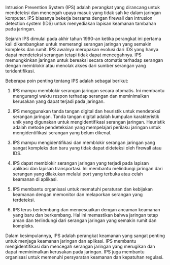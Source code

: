 Intrusion Prevention System (IPS) adalah perangkat yang dirancang untuk mendeteksi dan mencegah upaya masuk yang tidak sah ke dalam jaringan komputer. IPS biasanya bekerja bersama dengan firewall dan intrusion detection system (IDS) untuk menyediakan lapisan keamanan tambahan pada jaringan.

Sejarah IPS dimulai pada akhir tahun 1990-an ketika perangkat ini pertama kali dikembangkan untuk memerangi serangan jaringan yang semakin kompleks dan rumit. IPS awalnya merupakan evolusi dari IDS yang hanya dapat mendeteksi serangan tetapi tidak dapat mencegahnya. IPS memungkinkan jaringan untuk bereaksi secara otomatis terhadap serangan dengan memblokir atau menolak akses dari sumber serangan yang teridentifikasi.

Beberapa poin penting tentang IPS adalah sebagai berikut:

1.  IPS mampu memblokir serangan jaringan secara otomatis. Ini membantu mengurangi waktu respon terhadap serangan dan meminimalkan kerusakan yang dapat terjadi pada jaringan.
    
2.  IPS menggunakan tanda tangan digital dan heuristik untuk mendeteksi serangan jaringan. Tanda tangan digital adalah kumpulan karakteristik unik yang digunakan untuk mengidentifikasi serangan jaringan. Heuristik adalah metode pendeteksian yang mempelajari perilaku jaringan untuk mengidentifikasi serangan yang belum dikenal.
    
3.  IPS mampu mengidentifikasi dan memblokir serangan jaringan yang sangat kompleks dan baru yang tidak dapat dideteksi oleh firewall atau IDS.
    
4.  IPS dapat memblokir serangan jaringan yang terjadi pada lapisan aplikasi dan lapisan transportasi. Ini membantu melindungi jaringan dari serangan yang dilakukan melalui port yang terbuka atau celah keamanan di aplikasi.
    
5.  IPS membantu organisasi untuk mematuhi peraturan dan kebijakan keamanan dengan memonitor dan melaporkan serangan yang terdeteksi.
    
6.  IPS terus berkembang dan menyesuaikan dengan ancaman keamanan yang baru dan berkembang. Hal ini memastikan bahwa jaringan tetap aman dan terlindungi dari serangan jaringan yang semakin rumit dan kompleks.
    

Dalam kesimpulannya, IPS adalah perangkat keamanan yang sangat penting untuk menjaga keamanan jaringan dan aplikasi. IPS membantu mengidentifikasi dan mencegah serangan jaringan yang merugikan dan dapat meminimalkan kerusakan pada jaringan. IPS juga membantu organisasi untuk memenuhi persyaratan keamanan dan kepatuhan regulasi.